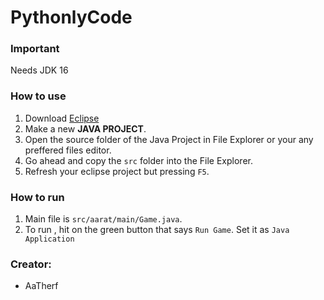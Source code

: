 # PythonlyCode

### Important
Needs JDK 16

### How to use

1. Download [Eclipse](https://www.eclipse.org/)
2. Make a new **JAVA PROJECT**.
3. Open the source folder of the Java Project in File Explorer or your any preffered files editor.
4. Go ahead and copy the `src` folder into the File Explorer.
5. Refresh your eclipse project but pressing `F5`.

### How to run

1. Main file is `src/aarat/main/Game.java`.
2. To run , hit on the green button that says `Run Game`. Set it as `Java Application`

### Creator:
* AaTherf
